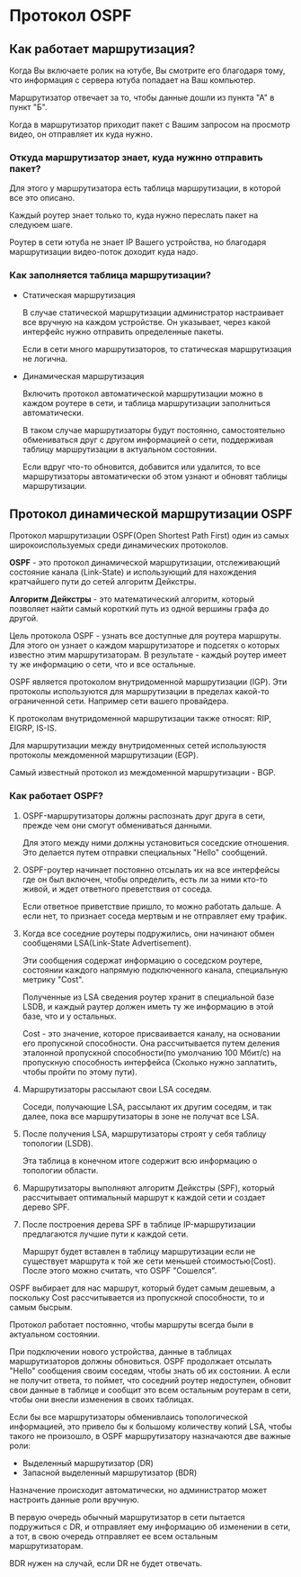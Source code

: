# Протокол OSPF
## Как работает маршрутизация?
Когда Вы включаете ролик на ютубе, Вы смотрите его благодаря тому, что информация с сервера ютуба попадает на Ваш компьютер.

Маршрутизатор отвечает за то, чтобы данные дошли из пункта "А" в пункт "Б".

Когда в маршрутизатор приходит пакет с Вашим запросом на просмотр видео, он отправляет их куда нужно.

### Откуда маршрутизатор знает, куда нужнно отправить пакет?
Для этого у маршрутизатора есть таблица маршрутизации, в которой все это описано.

Каждый роутер знает только то, куда нужно переслать пакет на следуюем шаге.

Роутер в сети ютуба не знает IP Вашего устройства, но благодаря маршрутизации видео-поток доходит куда надо.

### Как заполняется таблица маршрутизации?
* Статическая маршрутизация
	
	В случае статической маршрутизации администратор настраивает все вручную на каждом устройстве. Он указывает, через какой интерфейс нужно отправить определенные пакеты.
	
	Если в сети много маршрутизаторов, то статическая маршрутизация не логична.

* Динамическая маршрутизация
	
	Включить протокол автоматической маршрутизации можно в каждом роутере в сети, и таблица маршрутизации заполниться автоматически.
	
	В таком случае маршрутизаторы будут постоянно, самостоятельно обмениваться друг с другом информацией о сети, поддерживая таблицу маршрутизации в актуальном состоянии.
	
	Если вдруг что-то обновится, добавится или удалится, то все маршрутизаторы автоматически об этом узнают и обновят таблицы маршрутизации.

## Протокол динамической маршрутизации OSPF
Протокол маршрутизации OSPF(Open Shortest Path First) один из самых широкоиспользуемых среди динамических протоколов.

**OSPF** - это протокол динамической маршрутизации, отслеживающий состояние канала (Link-State) и использующий для нахождения кратчайшего пути до сетей алгоритм Дейкстры.

**Алгоритм Дейкстры** - это математический алгоритм, который позволяет найти самый короткий путь из одной вершины графа до другой.

Цель протокола OSPF - узнать все доступные для роутера маршруты. Для этого он узнает о каждом маршрутизаторе и подсетях о которых известно этим маршрутизаторам. В результате - каждый роутер имеет ту же информацию о сети, что и все остальные.

OSPF является протоколом внутридоменной маршрутизации (IGP). Эти протоколы используются для маршрутизации в пределах какой-то ограниченной сети. Например сети вашего провайдера.

К протоколам внутридоменной маршрутизации также относят: RIP, EIGRP, IS-IS.

Для маршрутизации между внутридоменных сетей используюстя протоколы междоменной маршрутизации (EGP). 

Самый известный протокол из междоменной маршрутизации - BGP.

### Как работает OSPF?
1. OSPF-маршрутизаторы должны распознать друг друга в сети, прежде чем они смогут обмениваться данными. 
	
	Для этого между ними должны установиться соседские отношения. Это делается путем отправки специальных "Hello" сообщений.

2. OSPF-роутер начинает постоянно отсылать их на все интерфейсы где он был включен, чтобы определить, есть ли за ними кто-то живой, и ждет ответного преветствия от соседа.
	
	Если ответное приветствие пришло, то можно работать дальше. А если нет, то признает соседа мертвым и не отправляет ему трафик.

3. Когда все соседние роутеры подружились, они начинают обмен сообщенями LSA(Link-State Advertisement).
	
	Эти сообщения содержат информацию о соседском роутере, состоянии каждого напрямую подключенного канала, специальную метрику "Cost".
	
	Полученные из LSA сведения роутер хранит в специальной базе LSDB, и каждый раутер должен иметь ту же информацию в этой базе, что и у остальных.

	Cost - это значение, которое присваивается каналу, на основании его пропускной способности. Она рассчитывается путем деления эталонной пропускной способности(по умолчанию 100 Мбит/с) на пропускную способность интерфейса (Сколько нужно заплатить, чтобы пройти по этому пути).

4. Маршрутизаторы рассылают свои LSA соседям.
	
	Соседи, получающие LSA, рассылают их другим соседям, и так далее, пока все маршрутизаторы в зоне не получат все LSA.

5. После получения LSA, маршрутизаторы строят у себя таблицу топологии (LSDB).
	
	Эта таблица в конечном итоге содержит всю информацию о топологии области.

6. Маршрутизаторы выполняют алгоритм Дейкстры (SPF), который рассчитывает оптимальный маршрут к каждой сети и создает дерево SPF.

7. После построения дерева SPF в таблице IP-маршрутизации предлагаются лучшие пути к каждой сети.
	
	Маршрут будет вставлен в таблицу маршрутизации если не существует маршрута к той же сети меньшей стоимостью(Cost). После этого можно считать, что OSPF "Сошелся".

OSPF выбирает для нас маршрут, который будет самым дешевым, а поскольку Cost рассчитывается из пропускной способности, то и самым бысрым.

Протокол работает постоянно, чтобы маршруты всегда были в актуальном состоянии.

При подключении нового устройства, данные в таблицах маршрутизаторов должны обновиться. OSPF продолжает отсылать "Hello" сообщения своим соседям, чтобы знать об их состоянии. А если не получит ответа, то поймет, что соседний роутер недоступен, обновит свои данные в таблице и сообщит это всем остальным роутерам в сети, чтобы они внесли изменения в своих таблицах.

Если бы все маршрутизаторы обменивлаись топологической информацией, это привело бы к большому количеству копий LSA, чтобы такого не произошло, в OSPF маршрутизатору назначаются две важные роли:
* Выделенный маршрутизатор (DR)
* Запасной выделенный маршрутизатор (BDR)

Назначение происходит автоматически, но администратор может настроить данные роли вручную.

В первую очередь обычный маршрутизатор в сети пытается подружиться с DR, и отправляет ему информацию об изменении в сети, а тот, в свою очередь отправляет ее всем остальным маршрутизаторам.

BDR нужен на случай, если DR не будет отвечать.